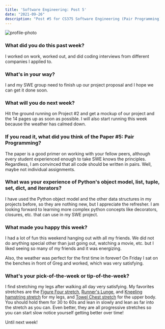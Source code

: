 ```yaml
---
title: 'Software Engineering: Post 5'
date: "2021-09-26"
description: "Post #5 for CS375 Software Engineering (Pair Programming)"
---
```

![profile-photo](./potrait.jpg)

### What did you do this past week?
I worked on work, worked out, and did coding interviews from different companies I applied to.

### What's in your way?
I and my SWE group need to finish up our project proposal and I hope we can get it done soon. 

### What will you do next week?
Hit the ground running on Project #2 and get a mockup of our project and the 14 pages 
up as soon as possible. I will also start running this week because the weather has
calmed down.

### If you read it, what did you think of the Paper #5: Pair Programming?
The paper is a good primer on working with your fellow peers, although every
student experienced enough to take SWE knows the principles. Regardless, I am 
convinced that all code should be written in pairs. Well, maybe not individual assignments.

### What was your experience of Python's object model, list, tuple, set, dict, and iterators?
I have used the Python object model and the other data structures in my projects before, so 
they are nothing new, but I appreciate the refresher. I am looking forward to learning 
more complex python concepts like decorators, closures, etc. that can use in my SWE project.

### What made you happy this week?
I had a lot of fun this weekend hanging out with all my friends. We did not do anything special
other than just going out, watching a movie, etc. but I liked seeing so many of my friends
and it was energizing.

Also, the weather was perfect for the first time in forever! On Friday I sat on the benches 
in front of Greg and worked, which was very satisfying.

### What's your pick-of-the-week or tip-of-the-week?
I find stretching my legs after walking all day very satisfying.
My favorites stretches are the [Figure Four stretch](https://www.openfit.com/figure-4-stretch), 
[Runner's Lunge](https://yoga15.com/pose/runners-lunge/),
and [Kneeling hamstring stretch](https://www.sensational-yoga-poses.com/hamstring-stretches.html#pyramidpose) 
for my legs, and [Towel Chest stretch](https://www.verywellfit.com/the-towel-chest-stretch-2696334) for the upper body. 
You should hold them for 30 to 60s and lean in slowly and lean as far into the stretch as you can. Even better, 
they are all progressive stretches so you can start slow notice yourself getting better over time!

Until next week!